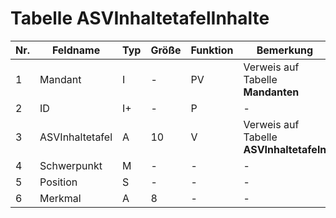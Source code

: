 # Tabelle ASVInhaltetafelInhalte

Nr.|Feldname|Typ|Größe|Funktion|Bemerkung
---|---|---|---|---|---
1|Mandant|I|-|PV|Verweis auf Tabelle **Mandanten**
2|ID|I+|-|P|-
3|ASVInhaltetafel|A|10|V|Verweis auf Tabelle **ASVInhaltetafeln**
4|Schwerpunkt|M|-|-|-
5|Position|S|-|-|-
6|Merkmal|A|8|-|-
